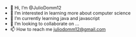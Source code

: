 - 👋 Hi, I’m @JulioDomm12
- 👀 I’m interested in learning more about computer science
- 🌱 I’m currently learning java and javascript
- 💞️ I’m looking to collaborate on ...
- 📫 How to reach me juliodomm12@gmail.com

<!---
JulioDomm12/JulioDomm12 is a ✨ special ✨ repository because its `README.md` (this file) appears on your GitHub profile.
You can click the Preview link to take a look at your changes.
--->
